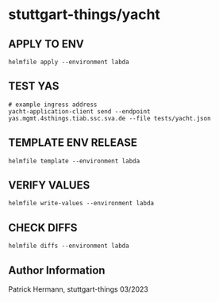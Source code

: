 # stuttgart-things/yacht

## APPLY TO ENV
```
helmfile apply --environment labda
```

## TEST YAS
```
# example ingress address
yacht-application-client send --endpoint yas.mgmt.4sthings.tiab.ssc.sva.de --file tests/yacht.json
```


## TEMPLATE ENV RELEASE
```
helmfile template --environment labda
```

## VERIFY VALUES
```
helmfile write-values --environment labda
```

## CHECK DIFFS
```
helmfile diffs --environment labda
```

Author Information
------------------
Patrick Hermann, stuttgart-things 03/2023
